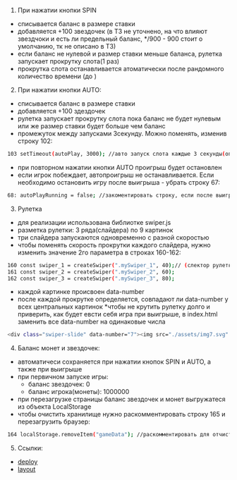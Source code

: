 1. При нажатии кнопки SPIN
- списывается баланс в размере ставки
- добавляется +100 звездочек (в ТЗ не уточнено, на что влияют звездчоки и есть ли предельный баланс, */900 - 900 стоит о умолчанию, тк не описано в ТЗ)
- если баланс не нулевой и размер ставки меньше баланса, рулетка запускает прокрутку слота(1 раз)
- прокрутка слота останавливается атоматически после рандомного количество времени (до )

2. При нажатии кнопки AUTO:
- списывается баланс в размере ставки
- добавляется +100 здездочек
- рулетка запускает прокрутку слота пока баланс не будет нулевым или же размер ставки будет больше чем баланс
- промежуток между запусками 3секунду. Можно поменять, изменив строку 102:
```sh
103 setTimeout(autoPlay, 3000); //авто запуск слота каждые 3 секунды(опционально)
```
- при повторном нажатии кнопки AUTO проигрыш будет остановлен
- если игрок побеждает, автопроигрыш не останавливается. Если необходимо остановить игру после выигрыша - убрать строку 67:
```sh
68: autoPlayRunning = false; //закоментировать строку, если после выигрыша нужно продолжить запуск игры
```

3. Рулетка
- для реализации использована библиотке swiper.js
- разметка рулетки: 3 ряда(слайдера) по 9 картинок
- три слайдера запускаются одновременно с разной скоростью
- чтобы поменять скорость прокрутки каждого слайдера, нужно изменить значение 2го параметра в строках 160-162: 
```sh
160 const swiper_1 = createSwiper(".mySwiper_1", 40);// (слектор рулетки, скорость прокрутки (опционально))
161 const swiper_2 = createSwiper(".mySwiper_2", 60);
162 const swiper_3 = createSwiper(".mySwiper_3", 80);
```
- каждой картинке происвоен data-number
- после каждой прокрутке определяется, совпадают ли data-number у всех центральных картинок
*чтобы не крутить рулетку долго и приверить, как будет евсти себя игра при выигрыше, в index.html заменить все data-number на одинаковые числа
```sh
<div class="swiper-slide" data-number="7"><img src="./assets/img7.svg" alt="bell" /></div>
```

4. Баланс монет и звездочек:
- автоматичеси сохраняется при нажатии кнопок SPIN и AUTO, а также при выигрыше
- при первичном запуске игры:
    * баланс звездочек: 0
    * баланс игрока(монеты): 1000000
- при перезагрузке страницы баланс звездочек и монет выгружатеся из объекта LocalStorage
- чтобы очистить хранилище нужно раскомментировать строку 165 и перезагрузить браузер:
```sh
164 localStorage.removeItem("gameData"); //раскомментировать для отчистки объекта игры из хранилища и перезагруить браузер
```
5. Cсылки:
- <a href='https://mariazakharova0805.github.io/GoldRush/'>deploy</a>
- <a href='https://www.figma.com/file/9mww8B2cwQwuHeLfSfmdZk/Gold-Rush?node-id=0%3A1&t=lTgtl0i7KwFIi7Bt-0'>layout</a> 
